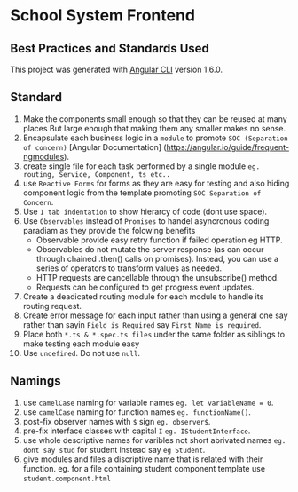 # School System Frontend
## Best Practices and Standards Used 

This project was generated with [Angular CLI](https://github.com/angular/angular-cli) version 1.6.0.

## Standard
1. Make the components small enough so that they can be reused at many places But large enough that making them any smaller makes no sense. 
2. Encapsulate each business logic in a `module` to promote `SOC (Separation of concern)` [Angular Documentation] (https://angular.io/guide/frequent-ngmodules).
3. create single file for each task performed by a single module `eg. routing, Service, Component, ts etc..`
4. use `Reactive Forms` for forms as they are easy for testing and also hiding component logic from the template promoting `SOC Separation of Concern`.
5. Use `1 tab indentation`  to show hierarcy of code (dont use space).
6. Use `Observables` instead of `Promises` to handel asyncronous coding paradiam as they provide the folowing benefits
    - Observable provide easy retry function if failed operation eg HTTP.
    - Observables do not mutate the server response (as can occur through chained .then() calls on promises). Instead, you can use a series of operators to transform values as needed. 
    - HTTP requests are cancellable through the unsubscribe() method. 
    - Requests can be configured to get progress event updates. 
7. Create a deadicated routing module for each module to handle its routing request.
8. Create error message for each input rather than using a general one say rather than sayin `Field is Required` say `First Name is required`.
9. Place both `*.ts & *.spec.ts files` under the same folder as siblings to make testing each module easy 
10. Use `undefined`. Do not use `null`.

## Namings
1. use `camelCase` naming for variable names `eg. let variableName = 0`.
2. use `camelCase` naming for function names `eg. functionName()`.
3. post-fix observer names with `$` sign `eg. observer$`.
4. pre-fix interface classes with capital `I` `eg. IStudentInterface`. 
5. use whole descriptive names for varibles not short abrivated names `eg. dont say stud` for student instead say `eg Student`.
6. give modules and files a discriptive name that is related with their function. eg. for a file containing student component template use `student.component.html`